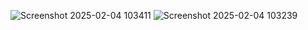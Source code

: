 ![Screenshot 2025-02-04 103411](https://github.com/user-attachments/assets/38e3c463-7618-4bd6-90a5-61c37262b063)
![Screenshot 2025-02-04 103239](https://github.com/user-attachments/assets/78fb21a3-ba9e-4549-b942-31d84ac29f56)
